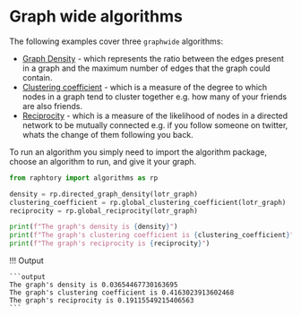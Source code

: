 # Graph wide algorithms

The following examples cover three `graphwide` algorithms:

* [Graph Density](https://en.wikipedia.org/wiki/Dense_graph) - which represents the ratio between the edges present in a graph and the maximum number of edges that the graph could contain.
* [Clustering coefficient](https://en.wikipedia.org/wiki/Clustering_coefficient) - which is a measure of the degree to which nodes in a graph tend to cluster together e.g. how many of your friends are also friends.
* [Reciprocity](https://en.wikipedia.org/wiki/Reciprocity_(network_science)) - which is a measure of the likelihood of nodes in a directed network to be mutually connected e.g. if you follow someone on twitter, whats the change of them following you back.

To run an algorithm you simply need to import the algorithm package, choose an algorithm to run, and give it your graph.

```python
from raphtory import algorithms as rp

density = rp.directed_graph_density(lotr_graph)
clustering_coefficient = rp.global_clustering_coefficient(lotr_graph)
reciprocity = rp.global_reciprocity(lotr_graph)

print(f"The graph's density is {density}")
print(f"The graph's clustering coefficient is {clustering_coefficient}")
print(f"The graph's reciprocity is {reciprocity}")
```

!!! Output

    ```output
    The graph's density is 0.03654467730163695
    The graph's clustering coefficient is 0.4163023913602468
    The graph's reciprocity is 0.19115549215406563
    ```
